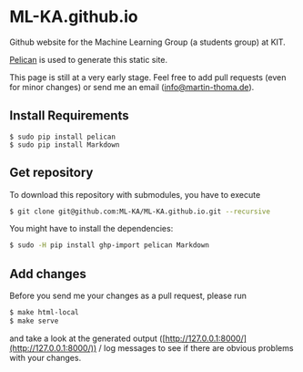 # ML-KA.github.io

Github website for the Machine Learning Group (a students group) at KIT.

[Pelican](http://docs.getpelican.com/) is used to generate this static site.

This page is still at a very early stage. Feel free to add pull requests
(even for minor changes) or send me an email (info@martin-thoma.de).


## Install Requirements

```
$ sudo pip install pelican
$ sudo pip install Markdown
```


## Get repository

To download this repository with submodules, you have to execute

```bash
$ git clone git@github.com:ML-KA/ML-KA.github.io.git --recursive
```

You might have to install the dependencies:

```bash
$ sudo -H pip install ghp-import pelican Markdown
```

## Add changes

Before you send me your changes as a pull request, please run

```bash
$ make html-local
$ make serve
```

and take a look at the generated output
([http://127.0.0.1:8000/](http://127.0.0.1:8000/)) / log messages to see if
there are obvious problems with your changes.
